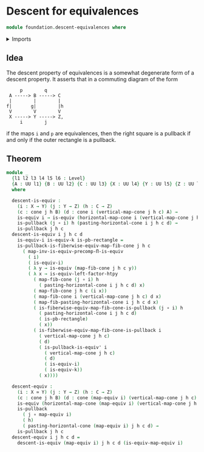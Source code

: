 # Descent for equivalences

```agda
module foundation.descent-equivalences where
```

<details><summary>Imports</summary>

```agda
open import foundation.cones-over-cospans
open import foundation.equivalences
open import foundation.functoriality-fibers-of-maps

open import foundation-core.functions
open import foundation-core.functoriality-dependent-function-types
open import foundation-core.pullbacks
open import foundation-core.universe-levels
```

</details>

## Idea

The descent property of equivalences is a somewhat degenerate form of a descent
property. It asserts that in a commuting diagram of the form

```text
     p        q
 A -----> B -----> C
 |        |        |
f|       g|        |h
 V        V        V
 X -----> Y -----> Z,
     i        j
```

if the maps `i` and `p` are equivalences, then the right square is a pullback if
and only if the outer rectangle is a pullback.

## Theorem

```agda
module _
  {l1 l2 l3 l4 l5 l6 : Level}
  {A : UU l1} {B : UU l2} {C : UU l3} {X : UU l4} {Y : UU l5} {Z : UU l6}
  where

  descent-is-equiv :
    (i : X → Y) (j : Y → Z) (h : C → Z)
    (c : cone j h B) (d : cone i (vertical-map-cone j h c) A) →
    is-equiv i → is-equiv (horizontal-map-cone i (vertical-map-cone j h c) d) →
    is-pullback (j ∘ i) h (pasting-horizontal-cone i j h c d) →
    is-pullback j h c
  descent-is-equiv i j h c d
    is-equiv-i is-equiv-k is-pb-rectangle =
    is-pullback-is-fiberwise-equiv-map-fib-cone j h c
      ( map-inv-is-equiv-precomp-Π-is-equiv
        ( i)
        ( is-equiv-i)
        ( λ y → is-equiv (map-fib-cone j h c y))
        ( λ x → is-equiv-left-factor-htpy
          ( map-fib-cone (j ∘ i) h
            ( pasting-horizontal-cone i j h c d) x)
          ( map-fib-cone j h c (i x))
          ( map-fib-cone i (vertical-map-cone j h c) d x)
          ( map-fib-pasting-horizontal-cone i j h c d x)
          ( is-fiberwise-equiv-map-fib-cone-is-pullback (j ∘ i) h
            ( pasting-horizontal-cone i j h c d)
            ( is-pb-rectangle)
            ( x))
          ( is-fiberwise-equiv-map-fib-cone-is-pullback i
            ( vertical-map-cone j h c)
            ( d)
            ( is-pullback-is-equiv' i
              ( vertical-map-cone j h c)
              ( d)
              ( is-equiv-i)
              ( is-equiv-k))
            ( x))))

  descent-equiv :
    (i : X ≃ Y) (j : Y → Z) (h : C → Z)
    (c : cone j h B) (d : cone (map-equiv i) (vertical-map-cone j h c) A) →
    is-equiv (horizontal-map-cone (map-equiv i) (vertical-map-cone j h c) d) →
    is-pullback
      ( j ∘ map-equiv i)
      ( h)
      ( pasting-horizontal-cone (map-equiv i) j h c d) →
    is-pullback j h c
  descent-equiv i j h c d =
    descent-is-equiv (map-equiv i) j h c d (is-equiv-map-equiv i)
```
